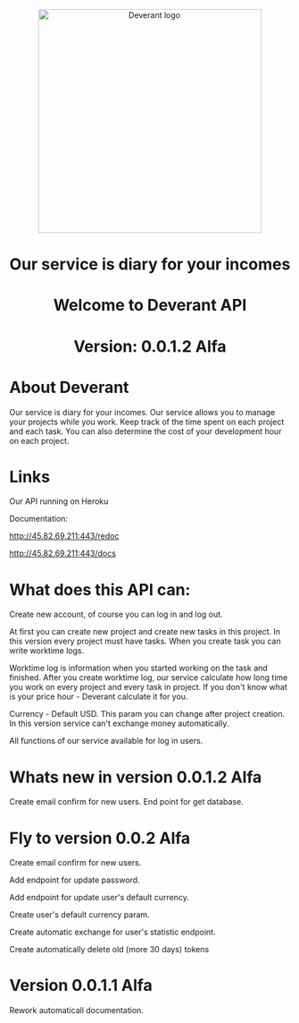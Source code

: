 <div align="center">
  <img alt="Deverant logo" src="https://i.postimg.cc/wvhDZTPn/Deverant.png" width="400px" />

  # Our service is diary for your incomes
  # Welcome to Deverant API
  # Version: 0.0.1.2 Alfa
</div>

# About Deverant
Our service is diary for your incomes. Our service allows you to manage your projects while you work. Keep track of the time spent on each project and each task. You can also determine the cost of your development hour on each project.
# Links
Our API running on Heroku

Documentation:

http://45.82.69.211:443/redoc

http://45.82.69.211:443/docs

# What does this API can:
Create new account, of course you can log in and log out.

At first you can create new project and create new tasks in this project. In this version every project must have tasks. When you create task you can write worktime logs. 

Worktime log is information when you started working on the task and finished. After you create worktime log, our service calculate how long time you work on every project and every task in project. If you don't know what is your price hour - Deverant calculate it for you.

Currency - Default USD. This param you can change after project creation. In this version service can't exchange money automatically.

All functions of our service available for log in users.

# Whats new in version 0.0.1.2 Alfa

Create email confirm for new users. 
End point for get database.

# Fly to version 0.0.2 Alfa
Create email confirm for new users. 

Add endpoint for update password. 

Add endpoint for update user's default currency.

Create user's default currency param.

Create automatic exchange for user's statistic endpoint.

Create automatically delete old (more 30 days) tokens

# Version 0.0.1.1 Alfa

Rework automaticall documentation.